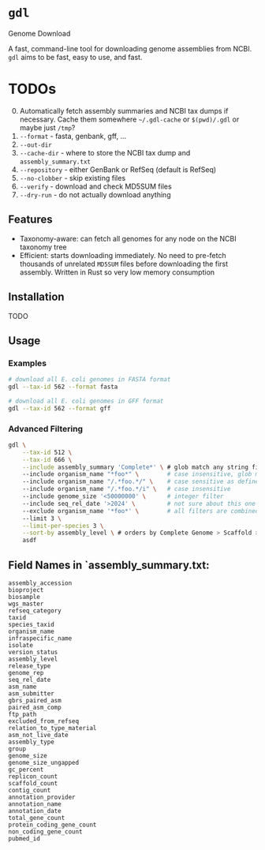 # `gdl`

Genome Download

A fast, command-line tool for downloading genome assemblies from NCBI. `gdl`
aims to be fast, easy to use, and fast.

# TODOs

0. Automatically fetch assembly summaries and NCBI tax dumps if necessary.
   Cache them somewhere `~/.gdl-cache` or `$(pwd)/.gdl` or maybe just `/tmp`?
1. `--format` - fasta, genbank, gff, ...
2. `--out-dir`
3. `--cache-dir` - where to store the NCBI tax dump and `assembly_summary.txt`
4. `--repository` - either GenBank or RefSeq (default is RefSeq)
5. `--no-clobber` - skip existing files
6. `--verify` - download and check MD5SUM files
7. `--dry-run` - do not actually download anything

## Features

- Taxonomy-aware: can fetch all genomes for any node on the NCBI taxonomy tree
- Efficient: starts downloading immediately. No need to pre-fetch thousands of
  unrelated `MD5SUM` files before downloading the first assembly. Written in
  Rust so very low memory consumption

## Installation

TODO

## Usage

### Examples

```sh
# download all E. coli genomes in FASTA format
gdl --tax-id 562 --format fasta

# download all E. coli genomes in GFF format
gdl --tax-id 562 --format gff

```

### Advanced Filtering

```sh
gdl \
    --tax-id 512 \
    --tax-id 666 \
    --include assembly_summary 'Complete*' \ # glob match any string field
    --include organism_name "*foo*" \        # case insensitive, glob match
    --include organism_name "/.*foo.*/" \    # case sensitive as defined by regex
    --include organism_name "/.*foo.*/i" \   # case insensitive
    --include genome_size '<50000000' \      # integer filter
    --include seq_rel_date '>2024' \         # not sure about this one yet...
    --exclude organism_name '*foo*' \        # all filters are combined with OR or OR NOT (in the case of exclude)
    --limit 3 \
    --limit-per-species 3 \
    --sort-by assembly_level \ # orders by Complete Genome > Scaffold > Contig > Other
    asdf
```

## Field Names in `assembly_summary.txt:

```
assembly_accession
bioproject
biosample
wgs_master
refseq_category
taxid
species_taxid
organism_name
infraspecific_name
isolate
version_status
assembly_level
release_type
genome_rep
seq_rel_date
asm_name
asm_submitter
gbrs_paired_asm
paired_asm_comp
ftp_path
excluded_from_refseq
relation_to_type_material
asm_not_live_date
assembly_type
group
genome_size
genome_size_ungapped
gc_percent
replicon_count
scaffold_count
contig_count
annotation_provider
annotation_name
annotation_date
total_gene_count
protein_coding_gene_count
non_coding_gene_count
pubmed_id
```
